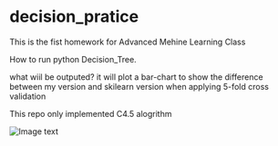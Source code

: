 # decision_pratice
This is the fist homework for Advanced Mehine Learning Class

How to run
python Decision_Tree.


what wiil be outputed?
it will plot a bar-chart to show the difference between my version and skilearn version when applying 5-fold cross validation

This repo only implemented C4.5 alogrithm

![Image text](https://github.com/lenyou/decision_pratice/plot.png)

